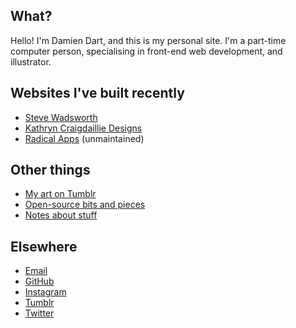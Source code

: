 ## What?

Hello! I'm Damien Dart, and this is my personal site. I'm a part-time
computer person, specialising in front-end web development, and
illustrator.

## Websites I've built recently

  - [Steve Wadsworth][1]
  - [Kathryn Craigdaillie Designs][2]
  - [Radical Apps][3] (unmaintained)

[1]: <https://www.stevewadsworth.co.uk/>
[2]: <https://www.kathryncraigdaillie.co.uk/>
[3]: <http://www.radicalapps.co.uk/>

## Other things

  - [My art on Tumblr][4]
  - [Open-source bits and pieces][5]
  - [Notes about stuff][6]

[4]: <http://blog.robotinaponcho.net/>
[5]: </git/>
[6]: </notes/>

## Elsewhere

  - [Email][7]
  - [GitHub][8]
  - [Instagram][9]
  - [Tumblr][10]
  - [Twitter][11]

[7]: <mailto:damiendart@pobox.com>
[8]: <https://github.com/damiendart>
[9]: <https://instagram.com/damiendart>
[10]: <http://blog.robotinaponcho.net/>
[11]: <https://twitter.com/damiendart>
